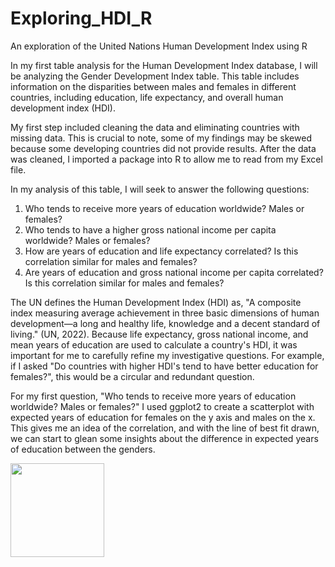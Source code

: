# Exploring_HDI_R
An exploration of the United Nations Human Development Index using R

In my first table analysis for the Human Development Index database, I will be analyzing the Gender Development Index table. This table includes information on the disparities between males and females in different countries, including education, life expectancy, and overall human development index (HDI). 

My first step included cleaning the data and eliminating countries with missing data. This is crucial to note, some of my findings may be skewed because some developing countries did not provide results. After the data was cleaned, I imported a package into R to allow me to read from my Excel file. 

In my analysis of this table, I will seek to answer the following questions:
  1. Who tends to receive more years of education worldwide? Males or females?
  2. Who tends to have a higher gross national income per capita worldwide? Males or females?
  3. How are years of education and life expectancy correlated? Is this correlation similar for males and females?
  4. Are years of education and gross national income per capita correlated? Is this correlation similar for males and females?

The UN defines the Human Development Index (HDI) as, "A composite index measuring average achievement in three basic dimensions of human development—a long and healthy life, knowledge and a decent standard of living." (UN, 2022). Because life expectancy, gross national income, and mean years of education are used to calculate a country's HDI, it was important for me to carefully refine my investigative questions. For example, if I asked "Do countries with higher HDI's tend to have better education for females?", this would be a circular and redundant question. 

For my first question, "Who tends to receive more years of education worldwide? Males or females?" I used ggplot2 to create a scatterplot with expected years of education for females on the y axis and males on the x. This gives me an idea of the correlation, and with the line of best fit drawn, we can start to glean some insights about the difference in expected years of education between the genders. 

<code><img height="150" src="https://user-images.githubusercontent.com/106002818/170892866-24dd9c66-2353-48a7-8036-6e85b11f01af.png"></code>


